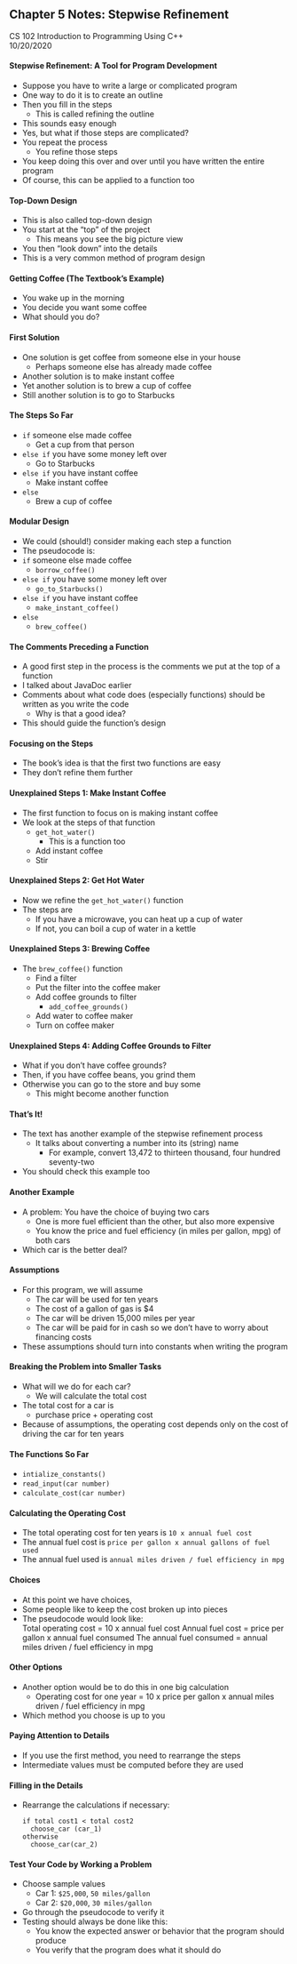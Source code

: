 ## Chapter 5 Notes: Stepwise Refinement  
CS 102 Introduction to Programming Using C++  
10/20/2020  

#### Stepwise Refinement: A Tool for Program Development
- Suppose you have to write a large or complicated program
- One way to do it is to create an outline
- Then you fill in the steps
  - This is called refining the outline
- This sounds easy enough
- Yes, but what if those steps are complicated?
- You repeat the process
  - You refine those steps
- You keep doing this over and over until you have written the entire program
- Of course, this can be applied to a function too

#### Top-Down Design
- This is also called top-down design
- You start at the “top” of the project
  - This means you see the big picture view
- You then “look down” into the details
- This is a very common method of program design

#### Getting Coffee (The Textbook’s Example)
- You wake up in the morning
- You decide you want some coffee
- What should you do?

#### First Solution
- One solution is get coffee from someone else in your house
  - Perhaps someone else has already made coffee 
- Another solution is to make instant coffee
- Yet another solution is to brew a cup of coffee
- Still another solution is to go to Starbucks

#### The Steps So Far
- ```if``` someone else made coffee
  - Get a cup from that person
- ```else if``` you have some money left over
  - Go to Starbucks
- ```else if``` you have instant coffee
  - Make instant coffee
- ```else```
  - Brew a cup of coffee
  
#### Modular Design
- We could (should!) consider making each step a function
- The pseudocode is:
- ```if``` someone else made coffee
  - ```borrow_coffee()```
- ```else if``` you have some money left over
  - ```go_to_Starbucks()```
- ```else if``` you have instant coffee
  - ```make_instant_coffee()```
- ```else```
  - ```brew_coffee()```

#### The Comments Preceding a Function
- A good first step in the process is the comments we put at the top of a function
- I talked about JavaDoc earlier
- Comments about what code does (especially functions) should be written as you write the code
  - Why is that a good idea?
- This should guide the function’s design

#### Focusing on the Steps
- The book’s idea is that the first two functions are easy
- They don’t refine them further

#### Unexplained Steps 1: Make Instant Coffee
- The first function to focus on is making instant coffee
- We look at the steps of that function
  - ```get_hot_water()```
    - This is a function too
  - Add instant coffee
  - Stir

#### Unexplained Steps 2: Get Hot Water
- Now we refine the ```get_hot_water()``` function
- The steps are
  - If you have a microwave, you can heat up a cup of water
  - If not, you can boil a cup of water in a kettle

#### Unexplained Steps 3: Brewing Coffee
- The ```brew_coffee()``` function
  - Find a filter
  - Put the filter into the coffee maker
  - Add coffee grounds to filter
    - ```add_coffee_grounds()```
  - Add water to coffee maker
  - Turn on coffee maker

#### Unexplained Steps 4: Adding Coffee Grounds to Filter
- What if you don’t have coffee grounds?
- Then, if you have coffee beans, you grind them
- Otherwise you can go to the store and buy some
  - This might become another function

#### That’s It!
- The text has another example of the stepwise refinement process
  - It talks about converting a number into its (string) name
    - For example, convert 13,472 to thirteen thousand, four hundred seventy-two
- You should check this example too

#### Another Example
- A problem:  You have the choice of buying two cars
  - One is more fuel efficient than the other, but also more expensive
  - You know the price and fuel efficiency (in miles per gallon, mpg) of both cars
- Which car is the better deal?

#### Assumptions
- For this program, we will assume
  - The car will be used for ten years
  - The cost of a gallon of gas is $4
  - The car will be driven 15,000 miles per year
  - The car will be paid for in cash so we don’t have to worry about financing costs
- These assumptions should turn into constants when writing the program

#### Breaking the Problem into Smaller Tasks
- What will we do for each car?
  - We will calculate the total cost
- The total cost for a car is
  - purchase price + operating cost
- Because of assumptions, the operating cost depends only on the cost of driving the car for ten years

#### The Functions So Far
- ```intialize_constants()```
- ```read_input(car number)```
- ```calculate_cost(car number)```

#### Calculating the Operating Cost
- The total operating cost for ten years is
  ```10 x annual fuel cost```
- The annual fuel cost is
  ```price per gallon x annual gallons of fuel used```
- The annual fuel used is
  ```annual miles driven / fuel efficiency in mpg```

#### Choices
- At this point we have choices,
- Some people like to keep the cost broken up into pieces
- The pseudocode would look like:  
    Total operating cost = 10 x annual fuel cost
    Annual fuel cost = price per gallon x annual fuel consumed
    The annual fuel consumed = annual miles driven / fuel efficiency in mpg

#### Other Options
- Another option would be to do this in one big calculation
  - Operating cost for one year = 10 x price per gallon x annual miles driven / fuel efficiency in mpg
- Which method you choose is up to you

#### Paying Attention to Details
- If you use the first method, you need to rearrange the steps
- Intermediate values must be computed before they are used

#### Filling in the Details
- Rearrange the calculations if necessary:
  ```
  if total cost1 < total cost2
    choose_car (car_1)
  otherwise
    choose_car(car_2)
  ```

#### Test Your Code by Working a Problem
- Choose sample values
  - Car 1: ```$25,000```, ```50 miles/gallon```
  - Car 2: ```$20,000```, ```30 miles/gallon```
- Go through the pseudocode to verify it
- Testing should always be done like this:
  - You know the expected answer or behavior that the program should produce
  - You verify that the program does what it should do
